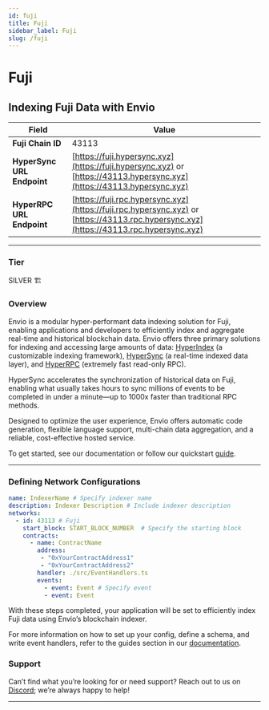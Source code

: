 ```yaml
---
id: fuji
title: Fuji
sidebar_label: Fuji
slug: /fuji
---
```


# Fuji

## Indexing Fuji Data with Envio

| **Field**                     | **Value**                                                                                          |
|-------------------------------|----------------------------------------------------------------------------------------------------|
| **Fuji Chain ID**     | 43113                                                                                            |
| **HyperSync URL Endpoint**    | [https://fuji.hypersync.xyz](https://fuji.hypersync.xyz) or [https://43113.hypersync.xyz](https://43113.hypersync.xyz) |
| **HyperRPC URL Endpoint**     | [https://fuji.rpc.hypersync.xyz](https://fuji.rpc.hypersync.xyz) or [https://43113.rpc.hypersync.xyz](https://43113.rpc.hypersync.xyz) |

---

### Tier

SILVER 🏗️

### Overview

Envio is a modular hyper-performant data indexing solution for Fuji, enabling applications and developers to efficiently index and aggregate real-time and historical blockchain data. Envio offers three primary solutions for indexing and accessing large amounts of data: [HyperIndex](/docs/HyperIndex/overview) (a customizable indexing framework), [HyperSync](/docs/HyperSync/overview) (a real-time indexed data layer), and [HyperRPC](/docs/HyperSync/overview-hyperrpc) (extremely fast read-only RPC).

HyperSync accelerates the synchronization of historical data on Fuji, enabling what usually takes hours to sync millions of events to be completed in under a minute—up to 1000x faster than traditional RPC methods.

Designed to optimize the user experience, Envio offers automatic code generation, flexible language support, multi-chain data aggregation, and a reliable, cost-effective hosted service.

To get started, see our documentation or follow our quickstart [guide](/docs/HyperIndex/contract-import).

---

### Defining Network Configurations

```yaml
name: IndexerName # Specify indexer name
description: Indexer Description # Include indexer description
networks:
  - id: 43113 # Fuji  
    start_block: START_BLOCK_NUMBER  # Specify the starting block
    contracts:
      - name: ContractName
        address:
         - "0xYourContractAddress1"
         - "0xYourContractAddress2"
        handler: ./src/EventHandlers.ts
        events:
          - event: Event # Specify event
          - event: Event
```

With these steps completed, your application will be set to efficiently index Fuji data using Envio’s blockchain indexer.

For more information on how to set up your config, define a schema, and write event handlers, refer to the guides section in our [documentation](/docs/HyperIndex/configuration-file).

### Support

Can’t find what you’re looking for or need support? Reach out to us on [Discord](https://discord.com/invite/Q9qt8gZ2fX); we’re always happy to help!

---
